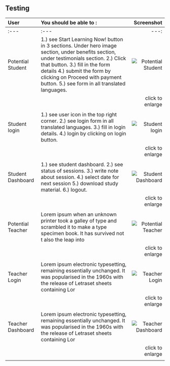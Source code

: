 
## Testing 


| User | You should be able to : | Screenshot |
| :---         |     :---       |          ---: |
| :---         |     :---       |          ---: |
| Potential Student   | 1.) see Start Learning Now! button in 3 sections. Under hero image section, under benefits section, under testimonials section. 2.) Click that button. 3.) fill in the form details 4.) submit the form by clicking on Proceed with payment button. 5.)  see form in all translated languages.   | ![Potential Student](https://raw.githubusercontent.com/marcelkolarcik/how-do-you-do/master/assets/screenshots/potential_student.gif)    |
|          |            |    click to enlarge      |
|         |           |          |
| Student login     | 1.) see user icon in the top right corner. 2.) see login form in all translated languages. 3.) fill in login details. 4.) login by clicking on login button.       | ![Student login](https://raw.githubusercontent.com/marcelkolarcik/how-do-you-do/master/assets/screenshots/student_login.gif)       |
|         |           |     click to enlarge    |
|          |            |          |
| Student Dashboard   | 1.) see student dashboard.  2.)  see status of sessions. 3.) write note about session. 4.) select date for next session 5.) download study material. 6.) logout.  |![Student Dashboard](https://raw.githubusercontent.com/marcelkolarcik/how-do-you-do/master/assets/screenshots/student_dashboard.gif)     |
|          |           |     click to enlarge     |
|          |           |           |
| Potential Teacher     | Lorem ipsum when an unknown printer took a galley of type and scrambled it to make a type specimen book. It has survived not t also the leap into        | ![Potential Teacher](https://raw.githubusercontent.com/marcelkolarcik/how-do-you-do/master/assets/screenshots/potential_teacher.gif)       |
|          |          |     click to enlarge      |
|         |          |         |
| Teacher Login   |  Lorem ipsum electronic typesetting, remaining essentially unchanged. It was popularised in the 1960s with the release of Letraset sheets containing Lor    | ![Teacher Login](https://raw.githubusercontent.com/marcelkolarcik/how-do-you-do/master/assets/screenshots/teacher_login.gif)     |
|          |           |     click to enlarge      |
|         |         |        |
|  Teacher Dashboard     |  Lorem ipsum electronic typesetting, remaining essentially unchanged. It was popularised in the 1960s with the release of Letraset sheets containing Lor        | ![Teacher Dashboard](https://raw.githubusercontent.com/marcelkolarcik/how-do-you-do/master/assets/screenshots/teacher_dashboard.gif)      |
|          |          |      click to enlarge    |
|          |           |          |



